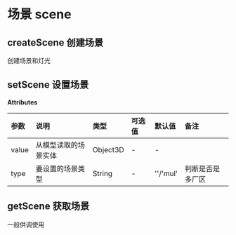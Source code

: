 # 场景 scene

## createScene 创建场景

创建场景和灯光

## setScene 设置场景

**Attributes**

| 参数  | 说明                 | 类型     | 可选值 | 默认值   | 备注             |
| :---- | :------------------- | :------- | :----- | :------- | :--------------- |
| value | 从模型读取的场景实体 | Object3D | -      | -        |                  |
| type  | 要设置的场景类型     | String   | -      | ''/'mul' | 判断是否是多厂区 |

## getScene 获取场景

一般供调使用
